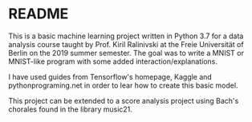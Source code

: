 # README

This is a basic machine learning project written in Python 3.7 for a data analysis course taught by Prof. Kiril Ralinivski at the Freie Universität of Berlin on the 2019 summer semester. 
The goal was to write a MNIST or MNIST-like program with some added interaction/explanations.

I have used guides from Tensorflow's homepage, Kaggle and pythonprograming.net in order to lear how to create this basic model.

This project can be extended to a score analysis project using Bach's chorales found in the library music21.
